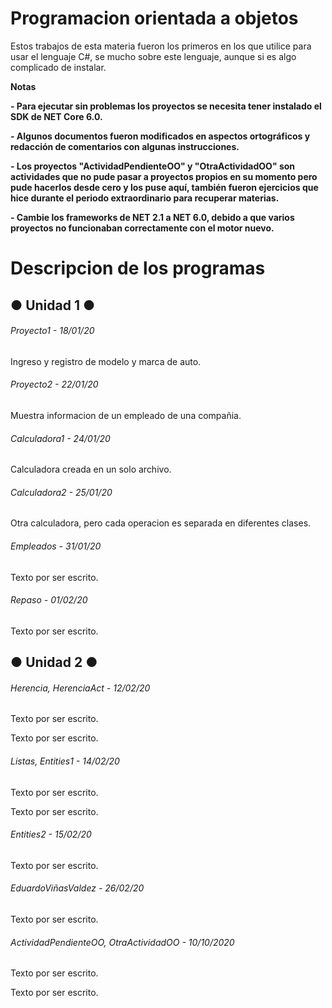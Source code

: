# Programacion orientada a objetos

<!----Descripción---->
Estos trabajos de esta materia fueron los primeros en los que utilice para usar el lenguaje C#, se mucho sobre este lenguaje, aunque si es algo complicado de instalar.
<!----Separador de la descripción---->

<!----Notas---->
**Notas**

**- Para ejecutar sin problemas los proyectos se necesita tener instalado el SDK de NET Core 6.0.**

**- Algunos documentos fueron modificados en aspectos ortográficos y redacción de comentarios con algunas instrucciones.**

**- Los proyectos "ActividadPendienteOO" y "OtraActividadOO" son actividades que no pude pasar a proyectos propios en su momento pero pude hacerlos desde cero y los puse aquí, también fueron ejercicios que hice durante el periodo extraordinario para recuperar materias.**

**- Cambie los frameworks de NET 2.1 a NET 6.0, debido a que varios proyectos no funcionaban correctamente con el motor nuevo.**
<!----Separador de las notas---->

<!----Directorio con descripcion de los programas---->
# Descripcion de los programas
## ● Unidad 1 ●
###### Proyecto1 - 18/01/20
Ingreso y registro de modelo y marca de auto. 

<!----Separador---->

###### Proyecto2 - 22/01/20
Muestra informacion de un empleado de una compañia.

<!----Separador---->

###### Calculadora1 - 24/01/20
Calculadora creada en un solo archivo.

###### Calculadora2 - 25/01/20
Otra calculadora, pero cada operacion es separada en diferentes clases.

<!----Separador---->

###### Empleados - 31/01/20
Texto por ser escrito.

<!----Separador---->

###### Repaso - 01/02/20
Texto por ser escrito.

## ● Unidad 2 ●
###### Herencia, HerenciaAct - 12/02/20
Texto por ser escrito.

<!--Separador-->

Texto por ser escrito.

<!----Separador---->

###### Listas, Entities1 - 14/02/20
Texto por ser escrito.

<!--Separador-->

Texto por ser escrito.

<!----Separador---->

###### Entities2 - 15/02/20
Texto por ser escrito.

<!----Separador---->

###### EduardoViñasValdez - 26/02/20
Texto por ser escrito.

<!----Separador---->

###### ActividadPendienteOO, OtraActividadOO - 10/10/2020
Texto por ser escrito.

<!--Separador-->

Texto por ser escrito.
<!----Separador del directorio con descripcion de los programas---->

<!----
###### MetodoGetSet - 03/20
---->